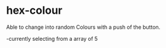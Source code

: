 # hex-colour

Able to change into random Colours with a push of the button.

-currently selecting from a array of 5
